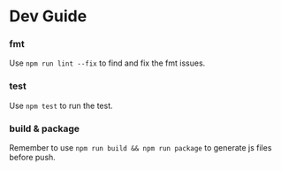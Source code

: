 # Dev Guide

### fmt

Use `npm run lint --fix` to find and fix the fmt issues.

### test

Use `npm test` to run the test.

### build & package

Remember to use `npm run build && npm run package` to generate js files before push.